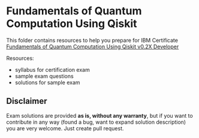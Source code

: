 # Fundamentals of Quantum Computation Using Qiskit

This folder contains resources to help you prepare for IBM Certificate [Fundamentals of Quantum Computation Using Qiskit v0.2X Developer](https://www.ibm.com/certify/exam?id=C1000-112)

Resources:

- syllabus for certification exam
- sample exam questions
- solutions for sample exam

## Disclaimer

Exam solutions are provided **as is, without any warranty**, but if you want to contribute in any way (found a bug, want to expand solution description) you are very welcome. Just create pull request.
